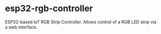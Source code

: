 # esp32-rgb-controller
ESP32-based IoT RGB Strip Controller. Allows control of a RGB LED strip via a web interface.
